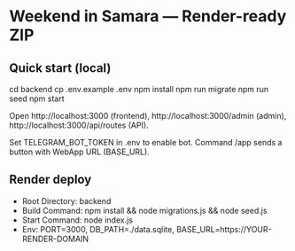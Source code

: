 
# Weekend in Samara — Render-ready ZIP

## Quick start (local)
cd backend
cp .env.example .env
npm install
npm run migrate
npm run seed
npm start

Open http://localhost:3000 (frontend), http://localhost:3000/admin (admin), http://localhost:3000/api/routes (API).

Set TELEGRAM_BOT_TOKEN in .env to enable bot. Command /app sends a button with WebApp URL (BASE_URL).

## Render deploy
- Root Directory: backend
- Build Command: npm install && node migrations.js && node seed.js
- Start Command: node index.js
- Env: PORT=3000, DB_PATH=./data.sqlite, BASE_URL=https://YOUR-RENDER-DOMAIN
